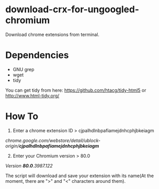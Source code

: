 # download-crx-for-ungoogled-chromium
Download chrome extensions from terminal.

# Dependencies
- GNU grep
- wget
- tidy

You can get tidy from here: https://github.com/htacg/tidy-html5 or http://www.html-tidy.org/

# How To

1. Enter a chrome extension ID > cjpalhdlnbpafiamejdnhcphjbkeiagm

_chrome.google.com/webstore/detail/ublock-origin/**cjpalhdlnbpafiamejdnhcphjbkeiagm**_

2. Enter your Chromium version > 80.0

_Version **80.0**.3987.122_

The script will download and save your extension with its name(At the moment, there are ">" and "<" characters around them).

